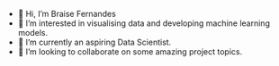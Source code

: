 - 👋 Hi, I’m Braise Fernandes
- 👀 I’m interested in visualising data and developing machine learning models.
- 🌱 I’m currently an aspiring Data Scientist.
- 💞️ I’m looking to collaborate on some amazing project topics.

<!---
braise07/braise07 is a ✨ special ✨ repository because its `README.md` (this file) appears on your GitHub profile.
You can click the Preview link to take a look at your changes.
--->
